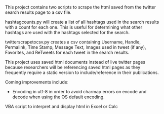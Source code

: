 This project contains two scripts to scrape the html saved from the twitter search results page to a csv file. 

hashtagcounts.py will create a list of all hashtags used in the search results with a count for each one.  This is useful for determining what other hashtags are used with the hashtags selected for the search.

twitterscrapetocsv.py creates a csv containing Username, Handle, Permalink, Time Stamp, Message Text, Images used in tweet (if any), Favorites, and ReTweets for each tweet in the search results.

This project uses saved html documents instead of live twitter pages because researchers will be referencing saved html pages as they frequently require a static version to include/reference in their publications. 

Coming improvements include:
* Encoding in utf-8 in order to avoid charmap errors on encode and decode when using the OS default encoding.




VBA script to interpret and display html in Excel or Calc